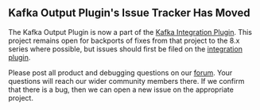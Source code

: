 ## Kafka Output Plugin's Issue Tracker Has Moved

The Kafka Output Plugin is now a part of the [Kafka Integration Plugin][integration-source]. 
This project remains open for backports of fixes from that project to the 8.x series where possible, but issues should first be filed on the [integration plugin][integration-issues].

Please post all product and debugging questions on our [forum][logstash-forum].
Your questions will reach our wider community members there. If we confirm that there is a bug, then we can open a new issue on the appropriate project.

[integration-source]: https://github.com/logstash-plugins/logstash-integration-kafka
[integration-issues]: https://github.com/logstash-plugins/logstash-integration-kafka/issues/
[logstash-forum]: https://discuss.elastic.co/c/logstash